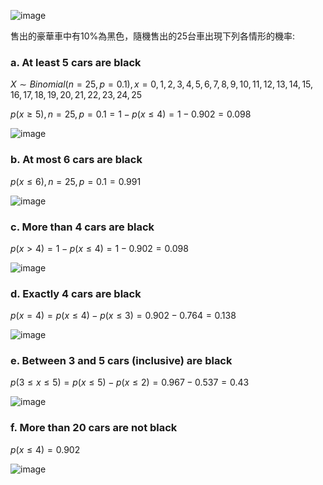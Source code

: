 ![image](https://github.com/user-attachments/assets/205ae287-35e7-40cb-ab5d-d1a446640c72)

售出的豪華車中有10%為黑色，隨機售出的25台車出現下列各情形的機率:

### a. At least 5 cars are black

$X \sim Binomial(n=25, p=0.1), x=0, 1, 2, 3, 4, 5, 6, 7, 8, 9, 10, 11, 12, 13, 14, 15, 16, 17, 18, 19, 20, 21, 22, 23, 24, 25$

$p(x \geq 5), n=25, p=0.1 = 1 - p(x \leq 4) = 1 - 0.902 = 0.098$ 

![image](https://github.com/user-attachments/assets/f53c7355-7085-4983-a682-b2befef2aeed)


### b. At most 6 cars are black

$p(x \leq 6), n=25, p=0.1 = 0.991$

![image](https://github.com/user-attachments/assets/1e32e357-fe56-4eb2-ad5b-ec834b49a56d)


### c. More than 4 cars are black

$p(x \gt 4) = 1 - p(x \leq 4) = 1 - 0.902 = 0.098$

![image](https://github.com/user-attachments/assets/d55b54ad-f9af-4d22-b9c2-be95d77553ac)


### d. Exactly 4 cars are black

$p(x = 4) = p(x \leq 4) - p(x \leq 3) = 0.902 - 0.764 = 0.138$

![image](https://github.com/user-attachments/assets/2b477a99-7a02-4056-98f4-006735279f03)


### e. Between 3 and 5 cars (inclusive) are black

$p(3 \leq x \leq 5) = p(x \leq 5) - p(x \leq 2) = 0.967 - 0.537 = 0.43$

![image](https://github.com/user-attachments/assets/545f746e-f1c4-46d8-93dc-66f730b7abed)


### f. More than 20 cars are not black

$p(x \leq 4) = 0.902$

![image](https://github.com/user-attachments/assets/bd891b1b-f7d1-4589-9bd9-0d1c2b1bb242)

